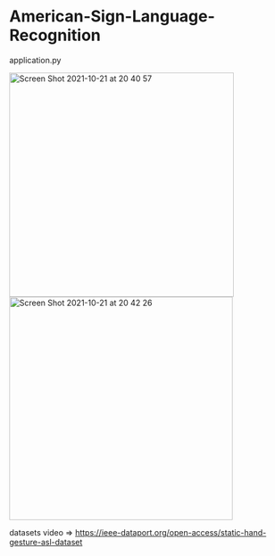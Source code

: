 # American-Sign-Language-Recognition
application.py

<img width="402" alt="Screen Shot 2021-10-21 at 20 40 57" src="https://user-images.githubusercontent.com/71706193/165266635-ac234603-5de9-40bc-b037-6296ef445950.png">
<img width="400" alt="Screen Shot 2021-10-21 at 20 42 26" src="https://user-images.githubusercontent.com/71706193/165266658-a6a537ab-9965-4052-b404-14844282e789.png">


datasets video => https://ieee-dataport.org/open-access/static-hand-gesture-asl-dataset

